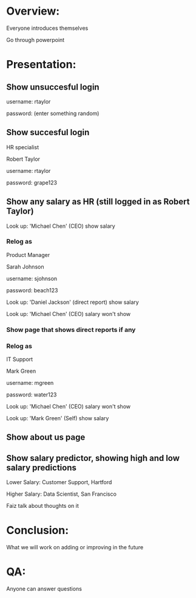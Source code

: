 # Overview:
Everyone introduces themselves

Go through powerpoint

# Presentation:

## Show unsuccesful login

username: rtaylor

password: (enter something random)

## Show succesful login

HR specialist

Robert Taylor

username: rtaylor

password: grape123

## Show any salary as HR (still logged in as Robert Taylor)

Look up: 'Michael Chen' (CEO) show salary

###  Relog as

Product Manager

Sarah Johnson

username: sjohnson

password: beach123

Look up: 'Daniel Jackson' (direct report) show salary

Look up: 'Michael Chen' (CEO) salary won't show

### Show page that shows direct reports if any

### Relog as

IT Support

Mark Green

username: mgreen

password: water123

Look up: 'Michael Chen' (CEO) salary won't show

Look up: 'Mark Green' (Self) show salary

## Show about us page

## Show salary predictor, showing high and low salary predictions

Lower Salary: Customer Support, Hartford

Higher Salary: Data Scientist, San Francisco

Faiz talk about thoughts on it

# Conclusion:
What we will work on adding or improving in the future

# QA:
Anyone can answer questions
